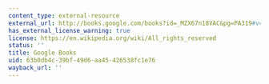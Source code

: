 ```yaml
---
content_type: external-resource
external_url: http://books.google.com/books?id=_MZX67n18VAC&pg=PA319#v=onepage
has_external_license_warning: true
license: https://en.wikipedia.org/wiki/All_rights_reserved
status: ''
title: Google Books
uid: 63b0db4c-39bf-49d6-aa45-426538fc1e76
wayback_url: ''
---
```

